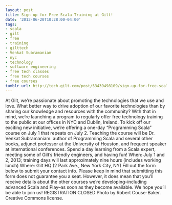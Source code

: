 ```yaml
---
layout: post
title: Sign up for Free Scala Training at Gilt!
date: '2013-06-20T10:28:00-04:00'
tags:
- scala
- gilt
- free
- training
- gilttech
- Venkat Subramaniam
- nyc
- technology
- software engineering
- free tech classes
- free tech courses
- free courses
tumblr_url: http://tech.gilt.com/post/53439498109/sign-up-for-free-scala-training-at-gilt
---
```



At Gilt, we’re passionate about promoting the technologies that we use and love. What better way to drive adoption of our favorite technologies than by sharing our knowledge and resources with the community? With that in mind, we’re launching a program to regularly offer free technology training to the public at our offices in NYC and Dublin, Ireland.
To kick off our exciting new initiative, we’re offering a one-day “Programming Scala” course on July 1 that repeats on July 2. Teaching the course will be Dr. Venkat Subramaniam: author of Programming Scala and several other books, adjunct professor at the University of Houston, and frequent speaker at international conferences. Spend a day learning from a Scala expert, meeting some of Gilt’s friendly engineers, and having fun! 
When: July 1 and 2, 2013; training days will last approximately nine hours (includes working lunch)
Where: Gilt HQ (2 Park Ave., New York City, NY)
Fill out the form below to submit your contact info. Please keep in mind that submitting this form does not guarantee you a seat. However, it does mean that you’ll receive details about the other courses we’re developing–including advanced Scala and Play–as soon as they become available.
We hope you’ll be able to join us!
REGISTRATION CLOSED
Photo by Robert Couse-Baker. Creative Commons license.
